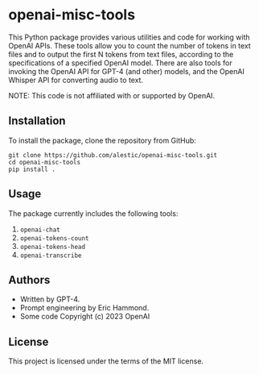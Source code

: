 # openai-misc-tools

This Python package provides various utilities and code for working with
OpenAI APIs. These tools allow you to count the number of tokens in text
files and to output the first N tokens from text files, according to the
specifications of a specified OpenAI model. There are also tools for
invoking the OpenAI API for GPT-4 (and other) models, and the OpenAI 
Whisper API for converting audio to text.

NOTE: This code is not affiliated with or supported by OpenAI.

## Installation

To install the package, clone the repository from GitHub:

```
git clone https://github.com/alestic/openai-misc-tools.git
cd openai-misc-tools
pip install .
```

## Usage

The package currently includes the following tools:

1. `openai-chat`
2. `openai-tokens-count`
3. `openai-tokens-head`
4. `openai-transcribe`

## Authors

- Written by GPT-4.
- Prompt engineering by Eric Hammond.
- Some code Copyright (c) 2023 OpenAI

## License

This project is licensed under the terms of the MIT license.
